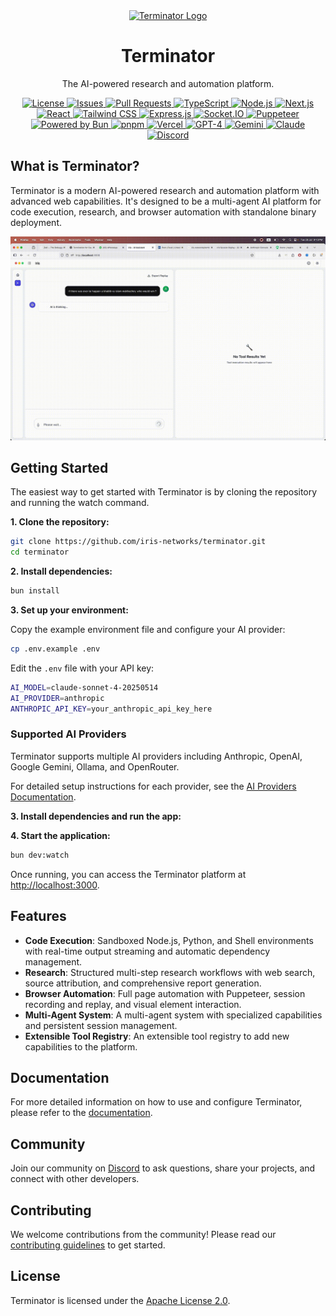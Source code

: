 <div align="center">
  <a href="https://github.com/iris-networks/terminator">
    <img src="https://raw.githubusercontent.com/hivelogic-dev/terminator/main/terminator.png" alt="Terminator Logo" width="100" height="100">
  </a>
  <h1 align="center">Terminator</h1>
  <p align="center">
    The AI-powered research and automation platform.
  </p>
  <div align="center">
    <a href="https://github.com/iris-networks/terminator/blob/main/LICENSE">
      <img src="https://img.shields.io/github/license/iris-networks/terminator?style=flat-square" alt="License">
    </a>
    <a href="https://github.com/iris-networks/terminator/issues">
      <img src="https://img.shields.io/github/issues/iris-networks/terminator?style=flat-square" alt="Issues">
    </a>
    <a href="https://github.com/iris-networks/terminator/pulls">
      <img src="https://img.shields.io/github/issues-pr/iris-networks/terminator?style=flat-square" alt="Pull Requests">
    </a>
    <a href="https://www.typescriptlang.org/">
      <img src="https://img.shields.io/badge/%3C%2F%3E-TypeScript-%230074c1.svg" alt="TypeScript">
    </a>
    <a href="https://nodejs.org/">
      <img src="https://img.shields.io/badge/Node.js-339933?style=flat-square&logo=nodedotjs&logoColor=white" alt="Node.js">
    </a>
    <a href="https://nextjs.org/">
      <img src="https://img.shields.io/badge/Next.js-000000?style=flat-square&logo=nextdotjs&logoColor=white" alt="Next.js">
    </a>
    <a href="https://react.dev/">
      <img src="https://img.shields.io/badge/react-%2320232a.svg?style=flat-square&logo=react&logoColor=%2361DAFB" alt="React">
    </a>
    <a href="https://tailwindcss.com/">
      <img src="https://img.shields.io/badge/Tailwind_CSS-38B2AC?style=flat-square&logo=tailwind-css&logoColor=white" alt="Tailwind CSS">
    </a>
    <a href="https://expressjs.com/">
      <img src="https://img.shields.io/badge/express.js-%23404d59.svg?style=flat-square&logo=express&logoColor=%2361DAFB" alt="Express.js">
    </a>
    <a href="https://socket.io/">
      <img src="https://img.shields.io/badge/Socket.io-010101?&style=flat-square&logo=Socket.io&logoColor=white" alt="Socket.IO">
    </a>
    <a href="https://pptr.dev/">
      <img src="https://img.shields.io/badge/Puppeteer-40B5A4?style=flat-square&logo=puppeteer&logoColor=white" alt="Puppeteer">
    </a>
    <a href="https://bun.sh/">
      <img src="https://img.shields.io/badge/Powered%20by-Bun-yellow.svg" alt="Powered by Bun">
    </a>
    <a href="https://pnpm.io/">
      <img src="https://img.shields.io/badge/pnpm-%234a4a4a.svg?style=flat-square&logo=pnpm&logoColor=f69220" alt="pnpm">
    </a>
    <a href="https://vercel.com/">
      <img src="https://img.shields.io/badge/Vercel-000000?style=flat-square&logo=vercel&logoColor=white" alt="Vercel">
    </a>
    <a href="https://openai.com/gpt-4">
      <img src="https://img.shields.io/badge/GPT--4-59A995?style=flat-square&logo=openai&logoColor=white" alt="GPT-4">
    </a>
    <a href="https://deepmind.google/technologies/gemini/">
      <img src="https://img.shields.io/badge/Gemini-4A89F3?style=flat-square&logo=google&logoColor=white" alt="Gemini">
    </a>
    <a href="https://www.anthropic.com/claude">
      <img src="https://img.shields.io/badge/Claude-D97A54?style=flat-square" alt="Claude">
    </a>
    <a href="https://discord.gg/uuNbJQyw6g">
      <img src="https://img.shields.io/discord/1262528773294067712?logo=discord&colorB=5865F2" alt="Discord">
    </a>
  </div>
</div>

## What is Terminator?

Terminator is a modern AI-powered research and automation platform with advanced web capabilities. It's designed to be a multi-agent AI platform for code execution, research, and browser automation with standalone binary deployment.

![Demo](demo.gif)

## Getting Started

The easiest way to get started with Terminator is by cloning the repository and running the watch command.

**1. Clone the repository:**

```bash
git clone https://github.com/iris-networks/terminator.git
cd terminator
```

**2. Install dependencies:**

```bash
bun install
```

**3. Set up your environment:**

Copy the example environment file and configure your AI provider:
```bash
cp .env.example .env
```

Edit the `.env` file with your API key:
```bash
AI_MODEL=claude-sonnet-4-20250514
AI_PROVIDER=anthropic
ANTHROPIC_API_KEY=your_anthropic_api_key_here
```

### Supported AI Providers

Terminator supports multiple AI providers including Anthropic, OpenAI, Google Gemini, Ollama, and OpenRouter. 

For detailed setup instructions for each provider, see the [AI Providers Documentation](./docs/AI_PROVIDERS.md).


**3. Install dependencies and run the app:**

**4. Start the application:**

```bash
bun dev:watch
```

Once running, you can access the Terminator platform at [http://localhost:3000](http://localhost:3000).

## Features

- **Code Execution**: Sandboxed Node.js, Python, and Shell environments with real-time output streaming and automatic dependency management.
- **Research**: Structured multi-step research workflows with web search, source attribution, and comprehensive report generation.
- **Browser Automation**: Full page automation with Puppeteer, session recording and replay, and visual element interaction.
- **Multi-Agent System**: A multi-agent system with specialized capabilities and persistent session management.
- **Extensible Tool Registry**: An extensible tool registry to add new capabilities to the platform.

## Documentation

For more detailed information on how to use and configure Terminator, please refer to the [documentation](./docs/README.md).

## Community

Join our community on [Discord](https://discord.gg/uuNbJQyw6g) to ask questions, share your projects, and connect with other developers.

## Contributing

We welcome contributions from the community! Please read our [contributing guidelines](./CONTRIBUTING.md) to get started.

## License

Terminator is licensed under the [Apache License 2.0](./LICENSE).

